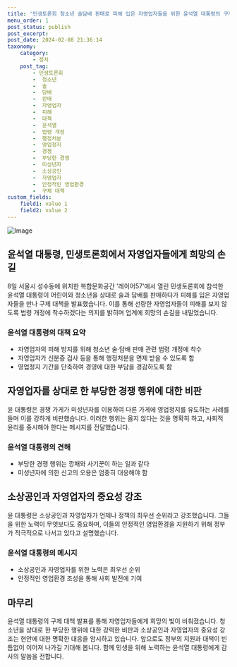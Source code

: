 ```yaml
---
title: '민생토론회 청소년 술담배 판매로 피해 입은 자영업자들을 위한 윤석열 대통령의 구제 대책'
menu_order: 1
post_status: publish
post_excerpt: 
post_date: 2024-02-08 21:36:14
taxonomy:
    category:
        - 정치
    post_tag:
        - 민생토론회
        -  청소년
        -  술
        -  담배
        -  판매
        -  자영업자
        -  피해
        -  대책
        -  윤석열
        -  법령 개정
        -  행정처분
        -  영업정지
        -  경쟁
        -  부당한 경쟁
        -  미성년자
        -  소상공인
        -  자영업자
        -  안정적인 영업환경
        -  구제 대책
custom_fields:
    field1: value 1
    field2: value 2
---
```


![Image](https://imgnews.pstatic.net/image/057/2024/02/08/0001798326_001_20240208152501158.jpg?type=w647)

## 윤석열 대통령, 민생토론회에서 자영업자들에게 희망의 손길
8일 서울시 성수동에 위치한 복합문화공간 '레이어57'에서 열린 민생토론회에 참석한 윤석열 대통령이 어린이와 청소년을 상대로 술과 담배를 판매하다가 피해를 입은 자영업자들을 만나 구제 대책을 발표했습니다. 이를 통해 선량한 자영업자들이 피해를 보지 않도록 법령 개정에 착수하겠다는 의지를 밝히며 업계에 희망의 손길을 내밀었습니다.
### 윤석열 대통령의 대책 요약
- 자영업자의 피해 방지를 위해 청소년 술·담배 판매 관련 법령 개정에 착수
- 자영업자가 신분증 검사 등을 통해 행정처분을 면제 받을 수 있도록 함
- 영업정지 기간을 단축하여 경영에 대한 부담을 경감하도록 함
## 자영업자를 상대로 한 부당한 경쟁 행위에 대한 비판
윤 대통령은 경쟁 가게가 미성년자를 이용하여 다른 가게에 영업정지를 유도하는 사례를 들며 이를 강하게 비판했습니다. 이러한 행위는 옳지 않다는 것을 명확히 하고, 사회적 윤리를 중시해야 한다는 메시지를 전달했습니다.
### 윤석열 대통령의 견해
- 부당한 경쟁 행위는 깡패와 사기꾼이 하는 일과 같다
- 미성년자에 의한 신고의 오용은 엄중히 대응해야 함
## 소상공인과 자영업자의 중요성 강조
윤 대통령은 소상공인과 자영업자가 언제나 정책의 최우선 순위라고 강조했습니다. 그들을 위한 노력이 무엇보다도 중요하며, 이들의 안정적인 영업환경을 지원하기 위해 정부가 적극적으로 나서고 있다고 설명했습니다.
### 윤석열 대통령의 메시지
- 소상공인과 자영업자를 위한 노력은 최우선 순위
- 안정적인 영업환경 조성을 통해 사회 발전에 기여
## 마무리
윤석열 대통령의 구제 대책 발표를 통해 자영업자들에게 희망의 빛이 비춰졌습니다. 청소년을 상대로 한 부당한 행위에 대한 강력한 비판과 소상공인과 자영업자의 중요성 강조는 현안에 대한 명확한 대응을 암시하고 있습니다. 앞으로도 정부의 지원과 대책이 빈틈없이 이어져 나가길 기대해 봅니다. 함께 민생을 위해 노력하는 윤석열 대통령에게 감사의 말씀을 전합니다.
